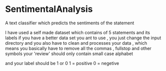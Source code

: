 # SentimentalAnalysis
A text classifier which predicts the sentiments of the statement

I have used a self made dataset which contains of 5 statements and its labels
if you have a better data set you ant to use , you just change the input directory
and you also have to clean and processes your data , which means you basically have to remove all the commas , fullstop and other symbols
your 'review' should only contain small case alphabet

and your label should be 1 or 0
1 = positive
0 = negetive
